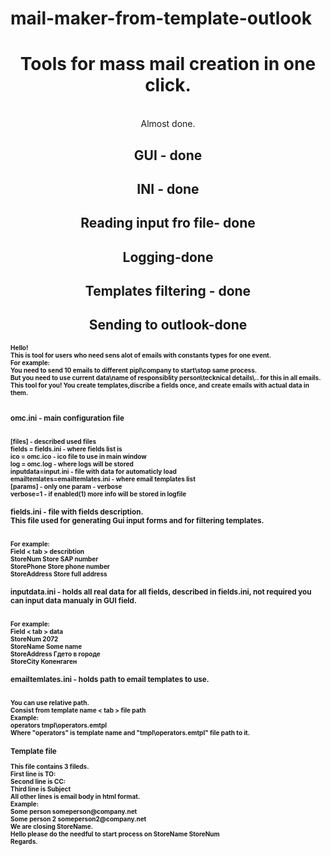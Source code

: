# mail-maker-from-template-outlook
<html><center><h1>Tools for mass mail creation in one click.</h1>
<br>
<h>Almost done. </h>
<br>
<h2>GUI - done</h2> 
<h2>INI - done</h2>
<h2>Reading input fro file- done</h2>
<h2>Logging-done</h2>
<h2>Templates filtering - done</h2>
<h2>Sending to outlook-done</h2>
</center>
<b style="font-size: 10; vertical-align: auto;">
Hello!<br>
This is tool for users who need sens alot of emails with constants types for one event.
<br>
For example:
<br>
You need to send 10 emails to different pipl\company to start\stop same process.
<br>
But you need to use current data\name of responsiblity person\tecknical details\.. for this in all emails.
<br>
This tool for you!
You create templates,discribe a fields once, and create emails with actual data in them.

<br>
<br>
<h3>omc.ini - main configuration file</h3><br>
[files] - described used files <br>
fields = fields.ini - where fields list is<br>
ico = omc.ico - ico file to use in main window<br>
log = omc.log - where logs will be stored<br>
inputdata=input.ini - file with data for automaticly load<br>
emailtemlates=emailtemlates.ini - where email templates list<br>
[params] - only one param - verbose<br>
verbose=1 - if enabled(1) more info will be stored in logfile<br>

<h3>fields.ini - file with fields description.<br>
This file used for generating Gui input forms and for filtering templates.</h3><br>
For example:<br>
Field < tab > describtion<br>
StoreNum	Store SAP number<br>
StorePhone	Store phone number<br>
StoreAddress	Store full address<br>

<h3>inputdata.ini - holds all real data for all fields, described in fields.ini, not required you can input data manualy in GUI field.</h3><br>
For example:<br>
Field < tab > data<br>
StoreNum	2072<br>
StoreName	Some name<br>
StoreAddress	Гдето в городе<br>
StoreCity	Копенгаген<br>

<h3>emailtemlates.ini - holds path to email templates to use.</h3>
<br>
You can use relative path.<br>
Consist from template name < tab > file path<br>
Example:<br>
operators	tmpl\operators.emtpl<br>
Where "operators" is template name and "tmpl\operators.emtpl" file path to it.<br>

<h3>Template file</h3>
This file contains 3 fileds.<br>
First line is TO:<br>
Second line is CC: <br>
Third line is Subject<br>
All other lines is email body in html format.<br>
Example:<br>
Some person someperson@company.net<br>
Some person 2 someperson2@company.net<br>
We are closing StoreName.<br>
Hello please do the needful to start process on StoreName StoreNum<br>
Regards.
</b>

</html>
